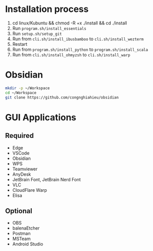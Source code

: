 # Installation process

1. cd linux/Kubuntu && chmod -R +x ./install && cd ./install
2. Run `program.sh/install_essentials`
3. Run `setup.sh/setup_git`
4. Run from `cli.sh/install_ibusbamboo` to `cli.sh/install_wezterm`
5. Restart
6. Run from `program.sh/install_python` to `program.sh/install_scala`
7. Run from `cli.sh/install_ohmyzsh` to `cli.sh/install_warp`

# Obsidian

```sh
mkdir -p ~/Workspace
cd ~/Workspace
git clone https://github.com/congnghiahieu/obsidian
```

# GUI Applications

## Required

- Edge
- VSCode
- Obsidian
- WPS
- Teamviewer
- AnyDesk
- JetBrain Font, JetBrain Nerd Font
- VLC
- CloudFlare Warp
- Elisa

## Optional

- OBS
- balenaEtcher
- Postman
- MSTeam
- Android Studio
